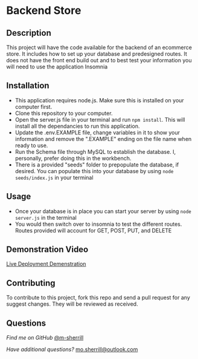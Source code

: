 # Backend Store

## Description

This project will have the code available for the backend of an ecommerce store. It includes how to set up your database and predesigned routes. It does not have the front end build out and to best test your information you will need to use the application Insomnia

## Installation

- This application requires node.js. Make sure this is installed on your computer first.
- Clone this repository to your computer. 
- Open the server.js file in your terminal and run ```npm install```. This will install all the dependancies to run this application.
- Update the .env.EXAMPLE file, change variables in it to show your information and remove the ".EXAMPLE" ending on the file name when ready to use. 
- Run the Schema file through MySQL to establish the database. I, personally, prefer doing this in the workbench. 
- There is a provided "seeds" folder to prepopulate the database, if desired. You can populate this into your database by using ```node seeds/index.js``` in your terminal

## Usage

- Once your database is in place you can start your server by using ```node server.js``` in the terminal
- You would then switch over to insomnia to test the different routes. Routes provided will account for GET, POST, PUT, and DELETE

## Demonstration Video

[Live Deployment Demenstration](https://youtu.be/9XpP8icDjY0)

## Contributing
  
To contribute to this project, fork this repo and send a pull request for any suggest changes. They will be reviewed as received.
      
## Questions

*Find me on GitHub* [@m-sherrill](https://github.com/m-sherrill)

*Have additional questions?* mo.sherrill@outlook.com
